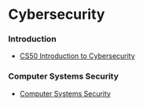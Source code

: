 # Cybersecurity

### Introduction
 - [CS50 Introduction to Cybersecurity](https://www.edx.org/learn/cybersecurity/harvard-university-cs50-s-introduction-to-cybersecurity)

### Computer Systems Security
 - [Computer Systems Security](https://www.youtube.com/playlist?list=PLUl4u3cNGP62K2DjQLRxDNRi0z2IRWnNh)